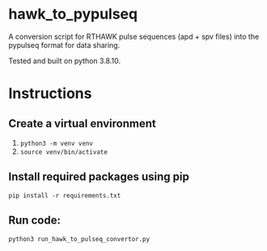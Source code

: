 # hawk_to_pypulseq
A conversion script for RTHAWK pulse sequences (apd + spv files) into the pypulseq format for data sharing.

Tested and built on python 3.8.10.

# Instructions
## Create a virtual environment
1. `python3 -m venv venv`
2. `source venv/bin/activate`

## Install required packages using pip
`pip install -r requirements.txt`

## Run code:
`python3 run_hawk_to_pulseq_convertor.py`
